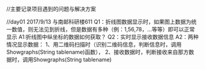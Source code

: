 
//主要记录项目遇到的问题与解决方案

//day01 2017/9/13 与南邮科研楼611
Q1：折线图数据显示时，如果图上数据为统一数值，则无法见到折线，但是数据有多种（例：1,56,78，...等等）即可以正常显示
A1:折线图中纵坐标的数据如何获取？
Q2：实时显示接收数据信息
A2：两种情况显示数据：
1、用二维码扫描时（识别二维码信息，判断信息时，调用Showgraphs(String tablename)函数），
2、接收数据时，判断接收来自那方数据时，调用Showgraphs(String tablename)